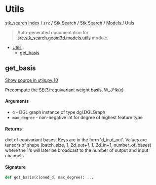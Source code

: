 # Utils

[stk_search Index](../../../../README.md#stk_search-index) / `src` / [Stk Search](../../index.md#stk-search) / [Stk Search](../../index.md#stk-search) / [Models](./index.md#models) / Utils

> Auto-generated documentation for [src.stk_search.geom3d.models.utils](https://github.com/mohammedazzouzi15/STK_search/blob/main/src/stk_search/geom3d/models/utils.py) module.

- [Utils](#utils)
  - [get_basis](#get_basis)

## get_basis

[Show source in utils.py:10](https://github.com/mohammedazzouzi15/STK_search/blob/main/src/stk_search/geom3d/models/utils.py#L10)

Precompute the SE(3)-equivariant weight basis, W_J^lk(x)

#### Arguments

- `G` - DGL graph instance of type dgl.DGLGraph
- `max_degree` - non-negative int for degree of highest feature type

#### Returns

dict of equivariant bases. Keys are in the form 'd_in,d_out'. Values are
tensors of shape (batch_size, 1, 2*d_out+1, 1, 2*d_in+1, number_of_bases)
where the 1's will later be broadcast to the number of output and input
channels

#### Signature

```python
def get_basis(cloned_d, max_degree): ...
```